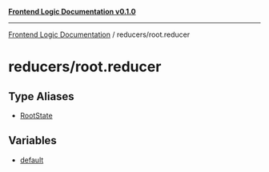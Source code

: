 [**Frontend Logic Documentation v0.1.0**](../../README.md)

***

[Frontend Logic Documentation](../../modules.md) / reducers/root.reducer

# reducers/root.reducer

## Type Aliases

- [RootState](type-aliases/RootState.md)

## Variables

- [default](variables/default.md)

